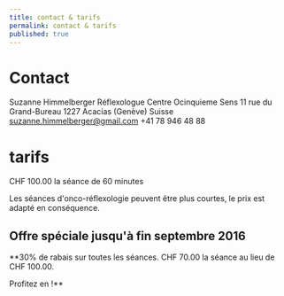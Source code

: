 ```yaml
---
title: contact & tarifs
permalink: contact & tarifs
published: true
---
```


# Contact

Suzanne Himmelberger
Réflexologue
Centre Ocinquieme Sens
11 rue du Grand-Bureau
1227 Acacias (Genève)
Suisse
[suzanne.himmelberger@gmail.com](mailto:suzanne.himmelberger@gmail.com)
<i class="fa fa-mobile"></i> +41 78 946 48 88

# tarifs

CHF 100.00 la séance de 60 minutes

Les séances d'onco-réflexologie peuvent être plus courtes, le prix est adapté en conséquence.

## Offre spéciale jusqu'à fin septembre 2016

**30% de rabais sur toutes les séances. CHF 70.00 la séance au lieu de CHF 100.00.

Profitez en !**  
